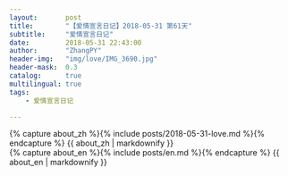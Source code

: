 ```yaml
---
layout:       post
title:        "【爱情宣言日记】2018-05-31 第61天"
subtitle:     "爱情宣言日记"
date:         2018-05-31 22:43:00
author:       "ZhangPY"
header-img:   "img/love/IMG_3690.jpg"
header-mask:  0.3
catalog:      true
multilingual: true
tags:
    - 爱情宣言日记

---
```


<!-- Chinese Version -->
<div class="zh post-container">
    {% capture about_zh %}{% include posts/2018-05-31-love.md %}{% endcapture %}
    {{ about_zh | markdownify }}
</div>

<!-- English Version -->
<div class="en post-container">
    {% capture about_en %}{% include posts/en.md %}{% endcapture %}
    {{ about_en | markdownify }}
</div>